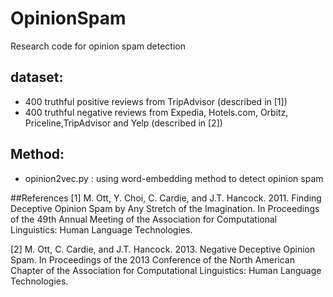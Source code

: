 # OpinionSpam
Research code for opinion spam detection
## dataset:
- 400 truthful positive reviews from TripAdvisor (described in [1])
- 400 truthful negative reviews from Expedia, Hotels.com, Orbitz, Priceline,TripAdvisor and Yelp (described in [2])

## Method:
- opinion2vec.py : using word-embedding method to detect opinion spam

##References
[1] M. Ott, Y. Choi, C. Cardie, and J.T. Hancock. 2011. Finding Deceptive
Opinion Spam by Any Stretch of the Imagination. In Proceedings of the 49th
Annual Meeting of the Association for Computational Linguistics: Human Language
Technologies.

[2] M. Ott, C. Cardie, and J.T. Hancock. 2013. Negative Deceptive Opinion Spam.
In Proceedings of the 2013 Conference of the North American Chapter of the
Association for Computational Linguistics: Human Language Technologies.